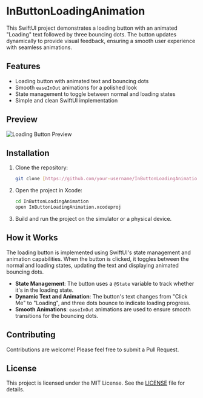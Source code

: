 # InButtonLoadingAnimation

This SwiftUI project demonstrates a loading button with an animated "Loading" text followed by three bouncing dots. The button updates dynamically to provide visual feedback, ensuring a smooth user experience with seamless animations.

## Features

- Loading button with animated text and bouncing dots
- Smooth `easeInOut` animations for a polished look
- State management to toggle between normal and loading states
- Simple and clean SwiftUI implementation

## Preview

![Loading Button Preview](https://github.com/user-attachments/assets/d2b5ce98-d67e-434c-97e1-504ed8e1b6aa)


## Installation

1. Clone the repository:
    ```bash
    git clone [https://github.com/your-username/InButtonLoadingAnimation.git](https://github.com/Tilak1028-st/InButtonLoadingAnimation)
    ```

2. Open the project in Xcode:
    ```bash
    cd InButtonLoadingAnimation
    open InButtonLoadingAnimation.xcodeproj
    ```

3. Build and run the project on the simulator or a physical device.

## How it Works

The loading button is implemented using SwiftUI's state management and animation capabilities. When the button is clicked, it toggles between the normal and loading states, updating the text and displaying animated bouncing dots.

- **State Management**: The button uses a `@State` variable to track whether it's in the loading state.
- **Dynamic Text and Animation**: The button's text changes from "Click Me" to "Loading", and three dots bounce to indicate loading progress.
- **Smooth Animations**: `easeInOut` animations are used to ensure smooth transitions for the bouncing dots.

## Contributing

Contributions are welcome! Please feel free to submit a Pull Request.

## License

This project is licensed under the MIT License. See the [LICENSE](LICENSE) file for details.
